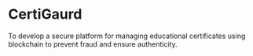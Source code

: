 # CertiGaurd
To develop a secure platform for managing educational certificates using blockchain to prevent fraud and ensure authenticity.
